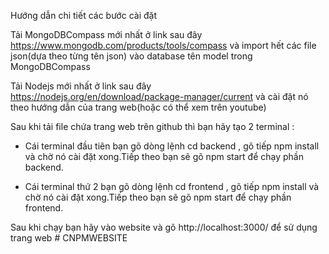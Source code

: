 Hướng dẫn chi tiết các bước cài đặt  

Tải MongoDBCompass mới nhất ở link sau đây https://www.mongodb.com/products/tools/compass và import hết các file json(dựa theo từng tên json) vào database tên model trong MongoDBCompass 

Tải Nodejs mới nhất ở link sau đây https://nodejs.org/en/download/package-manager/current và cài đặt nó theo hướng dẫn của trang web(hoặc có thể xem trên youtube) 

Sau khi tải file chứa trang web trên github thì bạn hãy tạo 2 terminal : 

+ Cái  terminal đầu tiên bạn gõ dòng lệnh cd backend , gõ tiếp npm install và chờ nó cài đặt xong.Tiếp theo bạn sẽ gõ npm start để chạy phần backend. 

+ Cái terminal thứ 2 bạn gõ dòng lệnh cd frontend , gõ tiếp npm install và chờ nó cài đặt xong.Tiếp theo bạn sẽ gõ npm start để chạy phần frontend.

Sau khi chạy bạn hãy vào website và gõ http://localhost:3000/ để sử dụng trang web
 #   C N P M W E B S I T E 
 
 
